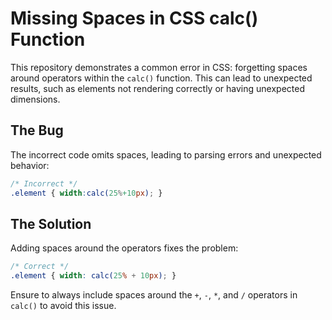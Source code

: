 # Missing Spaces in CSS calc() Function

This repository demonstrates a common error in CSS: forgetting spaces around operators within the `calc()` function. This can lead to unexpected results, such as elements not rendering correctly or having unexpected dimensions.

## The Bug

The incorrect code omits spaces, leading to parsing errors and unexpected behavior:

```css
/* Incorrect */
.element { width:calc(25%+10px); }
```

## The Solution

Adding spaces around the operators fixes the problem:

```css
/* Correct */
.element { width: calc(25% + 10px); }
```

Ensure to always include spaces around the `+`, `-`, `*`, and `/` operators in `calc()` to avoid this issue.